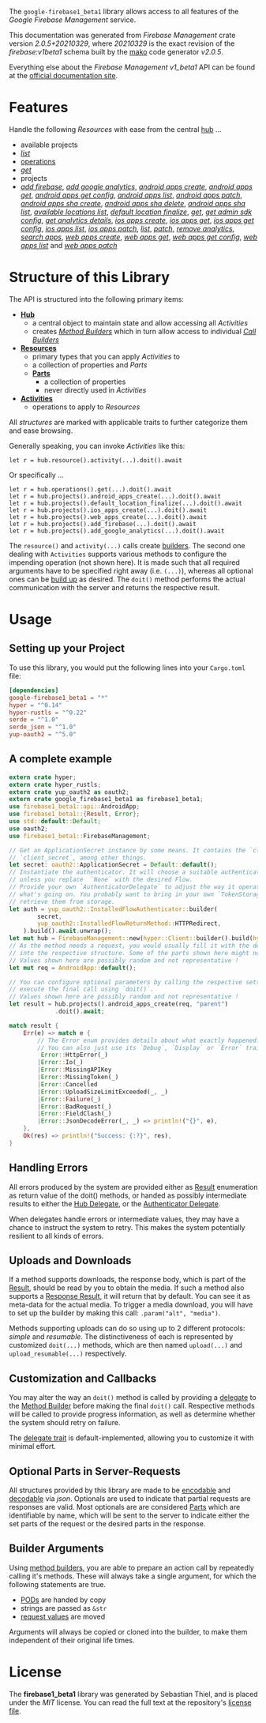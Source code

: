 <!---
DO NOT EDIT !
This file was generated automatically from 'src/mako/api/README.md.mako'
DO NOT EDIT !
-->
The `google-firebase1_beta1` library allows access to all features of the *Google Firebase Management* service.

This documentation was generated from *Firebase Management* crate version *2.0.5+20210329*, where *20210329* is the exact revision of the *firebase:v1beta1* schema built by the [mako](http://www.makotemplates.org/) code generator *v2.0.5*.

Everything else about the *Firebase Management* *v1_beta1* API can be found at the
[official documentation site](https://firebase.google.com).
# Features

Handle the following *Resources* with ease from the central [hub](https://docs.rs/google-firebase1_beta1/2.0.5+20210329/google_firebase1_beta1/FirebaseManagement) ... 

* available projects
 * [*list*](https://docs.rs/google-firebase1_beta1/2.0.5+20210329/google_firebase1_beta1/api::AvailableProjectListCall)
* [operations](https://docs.rs/google-firebase1_beta1/2.0.5+20210329/google_firebase1_beta1/api::Operation)
 * [*get*](https://docs.rs/google-firebase1_beta1/2.0.5+20210329/google_firebase1_beta1/api::OperationGetCall)
* projects
 * [*add firebase*](https://docs.rs/google-firebase1_beta1/2.0.5+20210329/google_firebase1_beta1/api::ProjectAddFirebaseCall), [*add google analytics*](https://docs.rs/google-firebase1_beta1/2.0.5+20210329/google_firebase1_beta1/api::ProjectAddGoogleAnalyticCall), [*android apps create*](https://docs.rs/google-firebase1_beta1/2.0.5+20210329/google_firebase1_beta1/api::ProjectAndroidAppCreateCall), [*android apps get*](https://docs.rs/google-firebase1_beta1/2.0.5+20210329/google_firebase1_beta1/api::ProjectAndroidAppGetCall), [*android apps get config*](https://docs.rs/google-firebase1_beta1/2.0.5+20210329/google_firebase1_beta1/api::ProjectAndroidAppGetConfigCall), [*android apps list*](https://docs.rs/google-firebase1_beta1/2.0.5+20210329/google_firebase1_beta1/api::ProjectAndroidAppListCall), [*android apps patch*](https://docs.rs/google-firebase1_beta1/2.0.5+20210329/google_firebase1_beta1/api::ProjectAndroidAppPatchCall), [*android apps sha create*](https://docs.rs/google-firebase1_beta1/2.0.5+20210329/google_firebase1_beta1/api::ProjectAndroidAppShaCreateCall), [*android apps sha delete*](https://docs.rs/google-firebase1_beta1/2.0.5+20210329/google_firebase1_beta1/api::ProjectAndroidAppShaDeleteCall), [*android apps sha list*](https://docs.rs/google-firebase1_beta1/2.0.5+20210329/google_firebase1_beta1/api::ProjectAndroidAppShaListCall), [*available locations list*](https://docs.rs/google-firebase1_beta1/2.0.5+20210329/google_firebase1_beta1/api::ProjectAvailableLocationListCall), [*default location finalize*](https://docs.rs/google-firebase1_beta1/2.0.5+20210329/google_firebase1_beta1/api::ProjectDefaultLocationFinalizeCall), [*get*](https://docs.rs/google-firebase1_beta1/2.0.5+20210329/google_firebase1_beta1/api::ProjectGetCall), [*get admin sdk config*](https://docs.rs/google-firebase1_beta1/2.0.5+20210329/google_firebase1_beta1/api::ProjectGetAdminSdkConfigCall), [*get analytics details*](https://docs.rs/google-firebase1_beta1/2.0.5+20210329/google_firebase1_beta1/api::ProjectGetAnalyticsDetailCall), [*ios apps create*](https://docs.rs/google-firebase1_beta1/2.0.5+20210329/google_firebase1_beta1/api::ProjectIosAppCreateCall), [*ios apps get*](https://docs.rs/google-firebase1_beta1/2.0.5+20210329/google_firebase1_beta1/api::ProjectIosAppGetCall), [*ios apps get config*](https://docs.rs/google-firebase1_beta1/2.0.5+20210329/google_firebase1_beta1/api::ProjectIosAppGetConfigCall), [*ios apps list*](https://docs.rs/google-firebase1_beta1/2.0.5+20210329/google_firebase1_beta1/api::ProjectIosAppListCall), [*ios apps patch*](https://docs.rs/google-firebase1_beta1/2.0.5+20210329/google_firebase1_beta1/api::ProjectIosAppPatchCall), [*list*](https://docs.rs/google-firebase1_beta1/2.0.5+20210329/google_firebase1_beta1/api::ProjectListCall), [*patch*](https://docs.rs/google-firebase1_beta1/2.0.5+20210329/google_firebase1_beta1/api::ProjectPatchCall), [*remove analytics*](https://docs.rs/google-firebase1_beta1/2.0.5+20210329/google_firebase1_beta1/api::ProjectRemoveAnalyticCall), [*search apps*](https://docs.rs/google-firebase1_beta1/2.0.5+20210329/google_firebase1_beta1/api::ProjectSearchAppCall), [*web apps create*](https://docs.rs/google-firebase1_beta1/2.0.5+20210329/google_firebase1_beta1/api::ProjectWebAppCreateCall), [*web apps get*](https://docs.rs/google-firebase1_beta1/2.0.5+20210329/google_firebase1_beta1/api::ProjectWebAppGetCall), [*web apps get config*](https://docs.rs/google-firebase1_beta1/2.0.5+20210329/google_firebase1_beta1/api::ProjectWebAppGetConfigCall), [*web apps list*](https://docs.rs/google-firebase1_beta1/2.0.5+20210329/google_firebase1_beta1/api::ProjectWebAppListCall) and [*web apps patch*](https://docs.rs/google-firebase1_beta1/2.0.5+20210329/google_firebase1_beta1/api::ProjectWebAppPatchCall)




# Structure of this Library

The API is structured into the following primary items:

* **[Hub](https://docs.rs/google-firebase1_beta1/2.0.5+20210329/google_firebase1_beta1/FirebaseManagement)**
    * a central object to maintain state and allow accessing all *Activities*
    * creates [*Method Builders*](https://docs.rs/google-firebase1_beta1/2.0.5+20210329/google_firebase1_beta1/client::MethodsBuilder) which in turn
      allow access to individual [*Call Builders*](https://docs.rs/google-firebase1_beta1/2.0.5+20210329/google_firebase1_beta1/client::CallBuilder)
* **[Resources](https://docs.rs/google-firebase1_beta1/2.0.5+20210329/google_firebase1_beta1/client::Resource)**
    * primary types that you can apply *Activities* to
    * a collection of properties and *Parts*
    * **[Parts](https://docs.rs/google-firebase1_beta1/2.0.5+20210329/google_firebase1_beta1/client::Part)**
        * a collection of properties
        * never directly used in *Activities*
* **[Activities](https://docs.rs/google-firebase1_beta1/2.0.5+20210329/google_firebase1_beta1/client::CallBuilder)**
    * operations to apply to *Resources*

All *structures* are marked with applicable traits to further categorize them and ease browsing.

Generally speaking, you can invoke *Activities* like this:

```Rust,ignore
let r = hub.resource().activity(...).doit().await
```

Or specifically ...

```ignore
let r = hub.operations().get(...).doit().await
let r = hub.projects().android_apps_create(...).doit().await
let r = hub.projects().default_location_finalize(...).doit().await
let r = hub.projects().ios_apps_create(...).doit().await
let r = hub.projects().web_apps_create(...).doit().await
let r = hub.projects().add_firebase(...).doit().await
let r = hub.projects().add_google_analytics(...).doit().await
```

The `resource()` and `activity(...)` calls create [builders][builder-pattern]. The second one dealing with `Activities` 
supports various methods to configure the impending operation (not shown here). It is made such that all required arguments have to be 
specified right away (i.e. `(...)`), whereas all optional ones can be [build up][builder-pattern] as desired.
The `doit()` method performs the actual communication with the server and returns the respective result.

# Usage

## Setting up your Project

To use this library, you would put the following lines into your `Cargo.toml` file:

```toml
[dependencies]
google-firebase1_beta1 = "*"
hyper = "^0.14"
hyper-rustls = "^0.22"
serde = "^1.0"
serde_json = "^1.0"
yup-oauth2 = "^5.0"
```

## A complete example

```Rust
extern crate hyper;
extern crate hyper_rustls;
extern crate yup_oauth2 as oauth2;
extern crate google_firebase1_beta1 as firebase1_beta1;
use firebase1_beta1::api::AndroidApp;
use firebase1_beta1::{Result, Error};
use std::default::Default;
use oauth2;
use firebase1_beta1::FirebaseManagement;

// Get an ApplicationSecret instance by some means. It contains the `client_id` and 
// `client_secret`, among other things.
let secret: oauth2::ApplicationSecret = Default::default();
// Instantiate the authenticator. It will choose a suitable authentication flow for you, 
// unless you replace  `None` with the desired Flow.
// Provide your own `AuthenticatorDelegate` to adjust the way it operates and get feedback about 
// what's going on. You probably want to bring in your own `TokenStorage` to persist tokens and
// retrieve them from storage.
let auth = yup_oauth2::InstalledFlowAuthenticator::builder(
        secret,
        yup_oauth2::InstalledFlowReturnMethod::HTTPRedirect,
    ).build().await.unwrap();
let mut hub = FirebaseManagement::new(hyper::Client::builder().build(hyper_rustls::HttpsConnector::with_native_roots()), auth);
// As the method needs a request, you would usually fill it with the desired information
// into the respective structure. Some of the parts shown here might not be applicable !
// Values shown here are possibly random and not representative !
let mut req = AndroidApp::default();

// You can configure optional parameters by calling the respective setters at will, and
// execute the final call using `doit()`.
// Values shown here are possibly random and not representative !
let result = hub.projects().android_apps_create(req, "parent")
             .doit().await;

match result {
    Err(e) => match e {
        // The Error enum provides details about what exactly happened.
        // You can also just use its `Debug`, `Display` or `Error` traits
         Error::HttpError(_)
        |Error::Io(_)
        |Error::MissingAPIKey
        |Error::MissingToken(_)
        |Error::Cancelled
        |Error::UploadSizeLimitExceeded(_, _)
        |Error::Failure(_)
        |Error::BadRequest(_)
        |Error::FieldClash(_)
        |Error::JsonDecodeError(_, _) => println!("{}", e),
    },
    Ok(res) => println!("Success: {:?}", res),
}

```
## Handling Errors

All errors produced by the system are provided either as [Result](https://docs.rs/google-firebase1_beta1/2.0.5+20210329/google_firebase1_beta1/client::Result) enumeration as return value of
the doit() methods, or handed as possibly intermediate results to either the 
[Hub Delegate](https://docs.rs/google-firebase1_beta1/2.0.5+20210329/google_firebase1_beta1/client::Delegate), or the [Authenticator Delegate](https://docs.rs/yup-oauth2/*/yup_oauth2/trait.AuthenticatorDelegate.html).

When delegates handle errors or intermediate values, they may have a chance to instruct the system to retry. This 
makes the system potentially resilient to all kinds of errors.

## Uploads and Downloads
If a method supports downloads, the response body, which is part of the [Result](https://docs.rs/google-firebase1_beta1/2.0.5+20210329/google_firebase1_beta1/client::Result), should be
read by you to obtain the media.
If such a method also supports a [Response Result](https://docs.rs/google-firebase1_beta1/2.0.5+20210329/google_firebase1_beta1/client::ResponseResult), it will return that by default.
You can see it as meta-data for the actual media. To trigger a media download, you will have to set up the builder by making
this call: `.param("alt", "media")`.

Methods supporting uploads can do so using up to 2 different protocols: 
*simple* and *resumable*. The distinctiveness of each is represented by customized 
`doit(...)` methods, which are then named `upload(...)` and `upload_resumable(...)` respectively.

## Customization and Callbacks

You may alter the way an `doit()` method is called by providing a [delegate](https://docs.rs/google-firebase1_beta1/2.0.5+20210329/google_firebase1_beta1/client::Delegate) to the 
[Method Builder](https://docs.rs/google-firebase1_beta1/2.0.5+20210329/google_firebase1_beta1/client::CallBuilder) before making the final `doit()` call. 
Respective methods will be called to provide progress information, as well as determine whether the system should 
retry on failure.

The [delegate trait](https://docs.rs/google-firebase1_beta1/2.0.5+20210329/google_firebase1_beta1/client::Delegate) is default-implemented, allowing you to customize it with minimal effort.

## Optional Parts in Server-Requests

All structures provided by this library are made to be [encodable](https://docs.rs/google-firebase1_beta1/2.0.5+20210329/google_firebase1_beta1/client::RequestValue) and 
[decodable](https://docs.rs/google-firebase1_beta1/2.0.5+20210329/google_firebase1_beta1/client::ResponseResult) via *json*. Optionals are used to indicate that partial requests are responses 
are valid.
Most optionals are are considered [Parts](https://docs.rs/google-firebase1_beta1/2.0.5+20210329/google_firebase1_beta1/client::Part) which are identifiable by name, which will be sent to 
the server to indicate either the set parts of the request or the desired parts in the response.

## Builder Arguments

Using [method builders](https://docs.rs/google-firebase1_beta1/2.0.5+20210329/google_firebase1_beta1/client::CallBuilder), you are able to prepare an action call by repeatedly calling it's methods.
These will always take a single argument, for which the following statements are true.

* [PODs][wiki-pod] are handed by copy
* strings are passed as `&str`
* [request values](https://docs.rs/google-firebase1_beta1/2.0.5+20210329/google_firebase1_beta1/client::RequestValue) are moved

Arguments will always be copied or cloned into the builder, to make them independent of their original life times.

[wiki-pod]: http://en.wikipedia.org/wiki/Plain_old_data_structure
[builder-pattern]: http://en.wikipedia.org/wiki/Builder_pattern
[google-go-api]: https://github.com/google/google-api-go-client

# License
The **firebase1_beta1** library was generated by Sebastian Thiel, and is placed 
under the *MIT* license.
You can read the full text at the repository's [license file][repo-license].

[repo-license]: https://github.com/Byron/google-apis-rsblob/main/LICENSE.md
